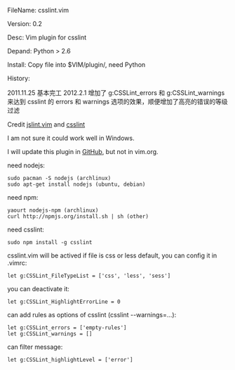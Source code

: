 FileName: csslint.vim

Version: 0.2

Desc: Vim plugin for csslint

Depand: Python > 2.6

Install: Copy file into $VIM/plugin/, need Python 

History: 

2011.11.25 基本完工
2012.2.1 增加了 g:CSSLint_errors 和 g:CSSLint_warnings 来达到 csslint 的 errors 和 warnings 选项的效果，顺便增加了高亮的错误的等级过滤


Credit [jslint.vim](https://github.com/hallettj/jslint.vim) and [csslint](http://csslint.net/)

I am not sure it could work well in Windows.

I will update this plugin in [GitHub](https://github.com/bolasblack/csslint), but not in vim.org.

need nodejs:

    sudo pacman -S nodejs (archlinux)
    sudo apt-get install nodejs (ubuntu, debian)

need npm:

    yaourt nodejs-npm (archlinux)
    curl http://npmjs.org/install.sh | sh (other)

need csslint:

    sudo npm install -g csslint

csslint.vim will be actived if file is css or less default, you can config it in .vimrc:

    let g:CSSLint_FileTypeList = ['css', 'less', 'sess']

you can deactivate it:

    let g:CSSLint_HighlightErrorLine = 0

can add rules as options of csslint (csslint --warnings=...):

    let g:CSSLint_errors = ['empty-rules']
    let g:CSSLint_warnings = []

can filter message:

    let g:CSSLint_highlightLevel = ['error']
